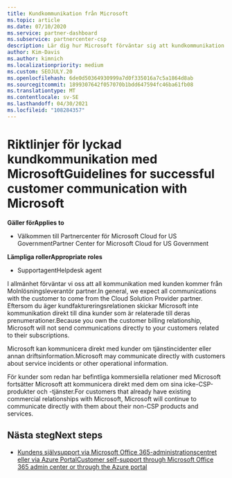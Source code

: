 ```yaml
---
title: Kundkommunikation från Microsoft
ms.topic: article
ms.date: 07/10/2020
ms.service: partner-dashboard
ms.subservice: partnercenter-csp
description: Lär dig hur Microsoft förväntar sig att kundkommunikation sker mellan kunder och partner i Molnlösningsleverantör program.
author: Kim-Davis
ms.author: kimnich
ms.localizationpriority: medium
ms.custom: SEOJULY.20
ms.openlocfilehash: 6de0d50364930999a7d0f335016a7c5a1864d8ab
ms.sourcegitcommit: 1899307642f057070b1bdd647594fc46ba61fb08
ms.translationtype: MT
ms.contentlocale: sv-SE
ms.lasthandoff: 04/30/2021
ms.locfileid: "108284357"
---
```

# <a name="guidelines-for-successful-customer-communication-with-microsoft"></a><span data-ttu-id="8a522-103">Riktlinjer för lyckad kundkommunikation med Microsoft</span><span class="sxs-lookup"><span data-stu-id="8a522-103">Guidelines for successful customer communication with Microsoft</span></span>

<span data-ttu-id="8a522-104">**Gäller för**</span><span class="sxs-lookup"><span data-stu-id="8a522-104">**Applies to**</span></span>

- <span data-ttu-id="8a522-105">Välkommen till Partnercenter för Microsoft Cloud for US Government</span><span class="sxs-lookup"><span data-stu-id="8a522-105">Partner Center for Microsoft Cloud for US Government</span></span>

<span data-ttu-id="8a522-106">**Lämpliga roller**</span><span class="sxs-lookup"><span data-stu-id="8a522-106">**Appropriate roles**</span></span>

- <span data-ttu-id="8a522-107">Supportagent</span><span class="sxs-lookup"><span data-stu-id="8a522-107">Helpdesk agent</span></span>

<span data-ttu-id="8a522-108">I allmänhet förväntar vi oss att all kommunikation med kunden kommer från Molnlösningsleverantör partner.</span><span class="sxs-lookup"><span data-stu-id="8a522-108">In general, we expect all communications with the customer to come from the Cloud Solution Provider partner.</span></span> <span data-ttu-id="8a522-109">Eftersom du äger kundfaktureringsrelationen skickar Microsoft inte kommunikation direkt till dina kunder som är relaterade till deras prenumerationer.</span><span class="sxs-lookup"><span data-stu-id="8a522-109">Because you own the customer billing relationship, Microsoft will not send communications directly to your customers related to their subscriptions.</span></span>

<span data-ttu-id="8a522-110">Microsoft kan kommunicera direkt med kunder om tjänstincidenter eller annan driftsinformation.</span><span class="sxs-lookup"><span data-stu-id="8a522-110">Microsoft may communicate directly with customers about service incidents or other operational information.</span></span>

<span data-ttu-id="8a522-111">För kunder som redan har befintliga kommersiella relationer med Microsoft fortsätter Microsoft att kommunicera direkt med dem om sina icke-CSP-produkter och -tjänster.</span><span class="sxs-lookup"><span data-stu-id="8a522-111">For customers that already have existing commercial relationships with Microsoft, Microsoft will continue to communicate directly with them about their non-CSP products and services.</span></span>

## <a name="next-steps"></a><span data-ttu-id="8a522-112">Nästa steg</span><span class="sxs-lookup"><span data-stu-id="8a522-112">Next steps</span></span>

- [<span data-ttu-id="8a522-113">Kundens självsupport via Microsoft Office 365-administrationscentret eller via Azure Portal</span><span class="sxs-lookup"><span data-stu-id="8a522-113">Customer self-support through Microsoft Office 365 admin center or through the Azure portal</span></span>](customer-self-support.md)